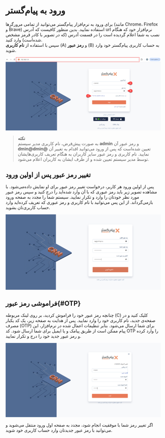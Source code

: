 # ورود به پیام‌گستر
برای ورود به نرم‌افزار پیام‌گستر می‌توانید از تمامی مرورگرها (مانند Chrome، Firefox و Brave) استفاده نمایید. بدین منظور کافیست که آدرس url نرم‌افزار خود که هنگام نصب به شما اعلام گردیده است را در قسمت آدرس (که در تصویر با کادر قرمز مشخص شده‌است) وارد کنید.<br>
سپس با استفاده از **نام کاربری** (A) و **رمز عبور** (B) به حساب کاربری پیام‌گستر خود وارد شوید.<br>

![صفحه ورود به نرم‌افزار پیام‌گستر](./Images/Login-view-2.8.6.png)

> **نکته**<br>
> به صورت پیش‌فرض، نام کاربری مدیر سیستم **admin** و رمز عبور آن **dmin@dmin@** تعیین شده‌است که پس از ورود می‌توانید اقدام به تغییر آن نمایید. نام کاربری و رمز عبور سایر کاربران به هنگام تعریف کاربری‌هایشان توسط مدیر سیستم تعیین شده و از طرف ایشان به کاربران اعلام می‌شود.<br>

## تغییر رمز عبور پس از اولین ورود
پس از اولین ورود هر کاربر، درخواست تغییر رمز عبور برای او نمایش داده‌می‌شود. با مشاهده تصویر زیر باید رمز عبوری که با آن وارد شده‌اید را درج کنید و سپس رمز عبور مورد نظر خودتان را وارد و تکرار نمایید. سیستم شما را مجدد به صفحه ورود بازمی‌گرداند. از این پس می‌توانید با نام کاربری و رمز عبوری که تعریف کرده‌اید وارد حساب کاربری‌تان بشوید.<br>

![صفحه تغییر رمز عبور کاربران](./Images/change-password-2.8.6.png)

## فراموشی رمز عبور{#OTP}
چنانچه رمز عبور خود را فراموش کردید، بر روی لینک مربوطه (C) کلیک کنید و در صفحه‌ی جدید، نام کاربری خود را وارد نمایید. پس از هدایت به صفحه زیر، یک کد یکبار مصرف (OTP) برای شما ارسال می‌شود. بنابر تنظیمات اعمال شده در نرم‌افزار، این پیام ممکن است از طریق پیامک و یا ایمیل برای شما ارسال شود. کد OTP را وارد کرده و رمز عبور جدید خود را درج و تکرار نمایید.<br>

![فراموشی رمز عبور](./Images/OTP-code-2.8.6.png)

اگر تغییر رمز شما با موفقیت انجام شود، مجدد به صفحه اول ورود منتقل می‌شوید و می‌توانید با رمز عبور جدیدتان وارد حساب کاربری خود شوید.<br>
